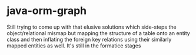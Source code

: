 # java-orm-graph

Still trying to come up with that elusive solutions which side-steps the object/relational mismap but mapping the structure of a table onto an entity class 
and then inflating the foreign key relations using their similarly mapped entities as well. It's still in the formatice stages
